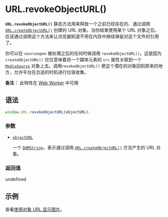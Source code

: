 # URL.revokeObjectURL()

**`URL.revokeObjectURL()`** 静态方法用来释放一个之前已经存在的、通过调用 [`URL.createObjectURL()`](https://developer.mozilla.org/zh-CN/docs/Web/API/URL/createObjectURL_static) 创建的 URL 对象。当你结束使用某个 URL 对象之后，应该通过调用这个方法来让浏览器知道不用在内存中继续保留对这个文件的引用了。

你可以在 `sourceopen` 被处理之后的任何时候调用 `revokeObjectURL()`。这是因为 `createObjectURL()` 仅仅意味着将一个媒体元素的 `src` 属性关联到一个 [`MediaSource`](https://developer.mozilla.org/zh-CN/docs/Web/API/MediaSource) 对象上去。调用`revokeObjectURL()` 使这个潜在的对象回到原来的地方，允许平台在合适的时机进行垃圾收集。

**备注：** 此特性在 [Web Worker](https://developer.mozilla.org/zh-CN/docs/Web/API/Web_Workers_API) 中可用

## 语法

```js
window.URL.revokeObjectURL(objectURL);
```

### 参数

-   [`objectURL`](https://developer.mozilla.org/zh-CN/docs/Web/API/URL/revokeObjectURL_static#objecturl)

    一个 [`DOMString`](https://developer.mozilla.org/zh-CN/docs/Web/JavaScript/Reference/Global_Objects/String)，表示通过调用 [`URL.createObjectURL()`](https://developer.mozilla.org/zh-CN/docs/Web/API/URL/createObjectURL_static) 方法产生的 URL 对象。

### 返回值

undefined

## 示例

查看[使用对象 URL 显示图片](https://developer.mozilla.org/zh-CN/docs/Web/API/File_API/Using_files_from_web_applications#example.3a_using_object_urls_to_display_images)。